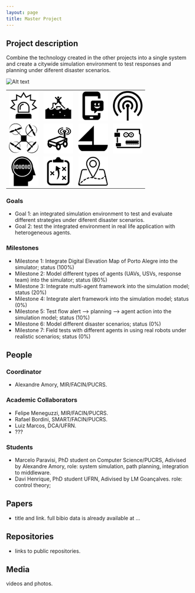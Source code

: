 ```yaml
---
layout: page
title: Master Project
---
```


## Project description

Combine the technology created in the other projects into a single system and create a citywide simulation environment to test responses and planning under diferent disaster scenarios.

![Alt text](./proj1.jpg?raw=true "Project diagram")

| | | | |
| --- | --- | --- | --- |
| ![alerts](../images/icons/alert.png "generates alerts") |   ![rescue](../images/icons/rescue.png "for rescue") | ![mobile app](../images/icons/mob-app.png "mobile app") |  ![sensors](../images/icons/sensor.png "sensors") |
|![drone](../images/icons/drone.png "drone") |  ![land robot](../images/icons/land-robot.png "land robot") | ![sail boat](../images/icons/sail-boat.png "sail boat")  | ![electronics](../images/icons/electronics.png "electronics")  |
| ![AI](../images/icons/ia.png "AI") |  ![planning](../images/icons/planning.png "planning") |  ![GIS](../images/icons/geo.png "GIS app")   |  |

### Goals

 - Goal 1: an integrated simulation environment to test and evaluate different strategies under diferent disaster scenarios.
 - Goal 2: test the integrated environment in real life application with heterogeneous agents.

### Milestones

 - Milestone 1: Integrate Digital Elevation Map of Porto Alegre into the simulator; status (100%)
 - Milestone 2: Model different types of agents (UAVs, USVs, response team) into the simulator; status (80%)
 - Milestone 3: Integrate multi-agent framework into the simulation model; status (20%)
 - Milestone 4: Integrate alert framework into the simulation model; status (0%)
 - Milestone 5: Test flow alert --> planning --> agent action into the simulation model; status (10%)
 - Milestone 6: Model different disaster scenarios; status (0%)
 - Milestone 7: Field tests with different agents in using real robots under realistic scenarios; status (0%)

## People

### Coordinator

 - Alexandre Amory, MIR/FACIN/PUCRS.

### Academic Collaborators

 - Felipe Meneguzzi, MIR/FACIN/PUCRS.
 - Rafael Bordini, SMART/FACIN/PUCRS.
 - Luiz Marcos, DCA/UFRN.
 - ???

### Students

 - Marcelo Paravisi, PhD student on Computer Science/PUCRS, Adivised by Alexandre Amory, role: system simulation, path planning, integration to middleware.
 - Davi Henrique, PhD student UFRN, Adivised by LM Goançalves. role:  control theory;

## Papers

 - title and link. full bibio data is already available at ...

## Repositories

 - links to public repositories.

## Media 

videos and photos.


